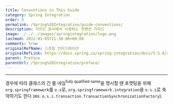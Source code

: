 ```yaml
---
title: Conventions in This Guide
category: Spring Integration
order: 5
permalink: /Spring%20Integration/guide-conventions/
description: 가이드 문서에서 사용하는 컨벤션 가이드
image: ./../../images/springintegration/logo.png
lastmod: 2022-01-05T21:30:00+09:00
comments: true
originalRefName: 스프링 인티그레이션
originalRefLink: https://docs.spring.io/spring-integration/docs/5.5.8/reference/html/index-single.html#guide-conventions
parent: Preface
parentUrl: /Spring%20Integration/preface/
---
```


---

경우에 따라 클래스의 긴 풀 네임<sup>fully qualified name</sup>을 명시할 땐 포맷팅을 위해 `org.springframework`를 `o.s`로, `org.springframework.integration`을 `o.s.i`로 축약하기도 한다 (ex. `o.s.i.transaction.TransactionSynchronizationFactory`).

